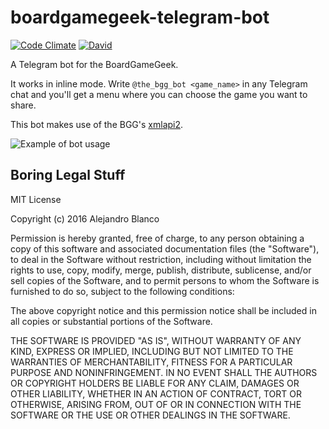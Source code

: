 # boardgamegeek-telegram-bot

[![Code Climate](https://codeclimate.com/github/ablanco/boardgamegeek-telegram-bot/badges/gpa.svg)](https://codeclimate.com/github/ablanco/boardgamegeek-telegram-bot)
[![David](https://david-dm.org/ablanco/boardgamegeek-telegram-bot.svg)](https://david-dm.org/ablanco/boardgamegeek-telegram-bot)

A Telegram bot for the BoardGameGeek.

It works in inline mode. Write `@the_bgg_bot <game_name>` in any Telegram chat
and you'll get a menu where you can choose the game you want to share.

This bot makes use of the BGG's
[xmlapi2](https://boardgamegeek.com/wiki/page/BGG_XML_API2).

![Example of bot usage](http://i.imgur.com/17EBjFn.gif)

## Boring Legal Stuff

MIT License

Copyright (c) 2016 Alejandro Blanco

Permission is hereby granted, free of charge, to any person obtaining a copy
of this software and associated documentation files (the "Software"), to deal
in the Software without restriction, including without limitation the rights
to use, copy, modify, merge, publish, distribute, sublicense, and/or sell
copies of the Software, and to permit persons to whom the Software is
furnished to do so, subject to the following conditions:

The above copyright notice and this permission notice shall be included in all
copies or substantial portions of the Software.

THE SOFTWARE IS PROVIDED "AS IS", WITHOUT WARRANTY OF ANY KIND, EXPRESS OR
IMPLIED, INCLUDING BUT NOT LIMITED TO THE WARRANTIES OF MERCHANTABILITY,
FITNESS FOR A PARTICULAR PURPOSE AND NONINFRINGEMENT. IN NO EVENT SHALL THE
AUTHORS OR COPYRIGHT HOLDERS BE LIABLE FOR ANY CLAIM, DAMAGES OR OTHER
LIABILITY, WHETHER IN AN ACTION OF CONTRACT, TORT OR OTHERWISE, ARISING FROM,
OUT OF OR IN CONNECTION WITH THE SOFTWARE OR THE USE OR OTHER DEALINGS IN THE
SOFTWARE.
